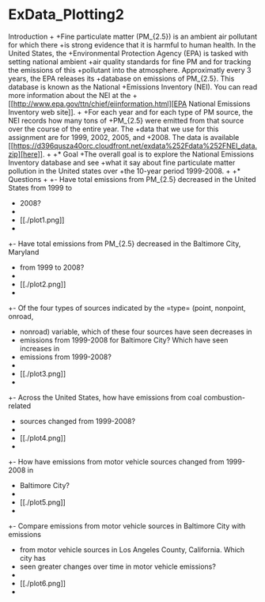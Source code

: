 # ExData_Plotting2
Introduction
+
+Fine particulate matter (PM_{2.5}) is an ambient air pollutant for which there
+is strong evidence that it is harmful to human health. In the United States, the
+Environmental Protection Agency (EPA) is tasked with setting national ambient
+air quality standards for fine PM and for tracking the emissions of this
+pollutant into the atmosphere. Approximatly every 3 years, the EPA releases its
+database on emissions of PM_{2.5}. This database is known as the National
+Emissions Inventory (NEI). You can read more information about the NEI at the
+[[http://www.epa.gov/ttn/chief/eiinformation.html][EPA National Emissions Inventory web site]].
+
+For each year and for each type of PM source, the NEI records how many tons of
+PM_{2.5} were emitted from that source over the course of the entire year. The
+data that we use for this assignment are for 1999, 2002, 2005, and
+2008. The data is available [[https://d396qusza40orc.cloudfront.net/exdata%252Fdata%252FNEI_data.zip][here]].
+
+* Goal
+The overall goal is to explore the National Emissions Inventory database and see
+what it say about fine particulate matter pollution in the United states over
+the 10-year period 1999-2008.
+
+* Questions
+
+- Have total emissions from PM_{2.5} decreased in the United States from 1999 to
+  2008?
+
+  [[./plot1.png]]
+
+- Have total emissions from PM_{2.5} decreased in the Baltimore City, Maryland
+  from 1999 to 2008?
+
+  [[./plot2.png]]
+
+- Of the four types of sources indicated by the =type= (point, nonpoint, onroad,
+  nonroad) variable, which of these four sources have seen decreases in
+  emissions from 1999-2008 for Baltimore City? Which have seen increases in
+  emissions from 1999-2008? 
+
+  [[./plot3.png]]
+
+- Across the United States, how have emissions from coal combustion-related
+  sources changed from 1999-2008?
+
+  [[./plot4.png]]
+
+- How have emissions from motor vehicle sources changed from 1999-2008 in
+  Baltimore City?
+
+  [[./plot5.png]]
+
+- Compare emissions from motor vehicle sources in Baltimore City with emissions
+  from motor vehicle sources in Los Angeles County, California. Which city has
+  seen greater changes over time in motor vehicle emissions?
+
+  [[./plot6.png]]
+
